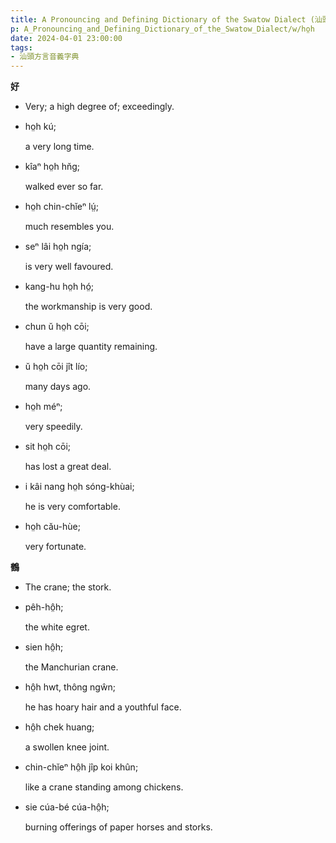 ```yaml
---
title: A Pronouncing and Defining Dictionary of the Swatow Dialect (汕頭方言音義字典) / ho̤h
p: A_Pronouncing_and_Defining_Dictionary_of_the_Swatow_Dialect/w/ho̤h
date: 2024-04-01 23:00:00
tags: 
- 汕頭方言音義字典
---
```



**好**
- Very; a high degree of; exceedingly.

- ho̤h kú;

  a very long time.

- kîaⁿ ho̤h hn̆g;

  walked ever so far.

- ho̤h chin-chĭeⁿ lṳ́;

  much resembles you.

- seⁿ lâi ho̤h ngía;

  is very well favoured.

- kang-hu ho̤h hó̤;

  the workmanship is very good.

- chun ŭ ho̤h cōi;

  have a large quantity remaining.

- ŭ ho̤h cōi jît lío;

  many days ago.

- ho̤h méⁿ;

  very speedily.

- sit ho̤h cōi;

  has lost a great deal.

- i kâi nang ho̤h sóng-khùai;

  he is very comfortable.

- ho̤h cău-hùe;

  very fortunate.

**鶴**
- The crane; the stork.

- pêh-hô̤h;

  the white egret.

- sien hô̤h;

  the Manchurian crane.

- hô̤h hwt, thông ngŵn;

  he has hoary hair and a youthful face.

- hô̤h chek huang;

  a swollen knee joint.

- chin-chĭeⁿ hô̤h jîp koi khûn;

  like a crane standing among chickens.

- sie cúa-bé cúa-hô̤h;

  burning offerings of paper horses and storks.